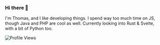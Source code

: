 ### Hi there 👋

I'm Thomas, and I like developing things.
I spend way too much time on JS, though Java and PHP are cool as well.
Currently looking into Rust & Svelte, with a bit of Python too.

<img src = "https://komarev.com/ghpvc/?username=Tomoli75" alt = "Profile Views" /></h><br>
<!-- <h align = "left"><img src = "https://github-profile-trophy.vercel.app/?username=Tomoli75&no-bg=true&no-frame=true" alt = "Trophies" /></h><br> -->
<!-- <h align = "left"><img src = "https://github-readme-stats.vercel.app/api?username=Tomoli75" alt = "Stats" /></h><br> -->
<!-- <img src="https://hit.yhype.me/github/profile?user_id=33159744" /> -->
